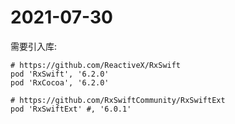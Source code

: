 # 2021-07-30

需要引入库:

```
# https://github.com/ReactiveX/RxSwift
pod 'RxSwift', '6.2.0'
pod 'RxCocoa', '6.2.0'

# https://github.com/RxSwiftCommunity/RxSwiftExt
pod 'RxSwiftExt' #, '6.0.1'
```